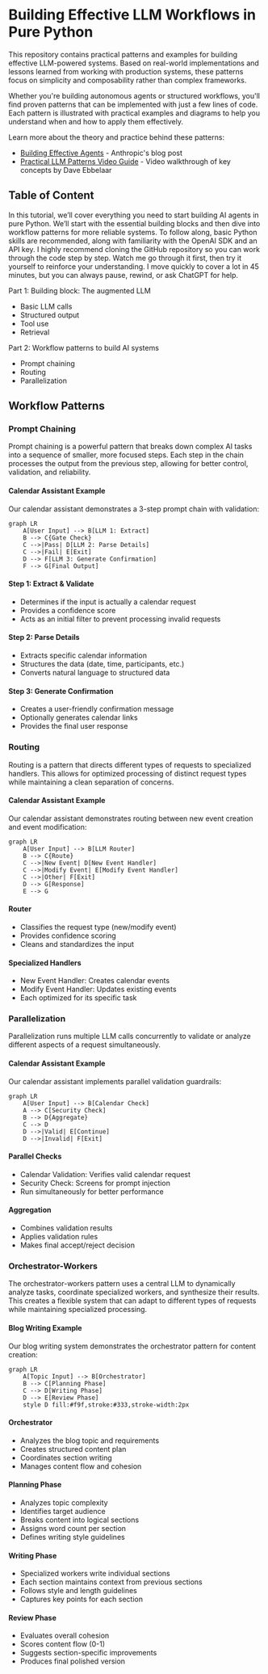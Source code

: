 # Building Effective LLM Workflows in Pure Python

This repository contains practical patterns and examples for building effective LLM-powered systems. Based on real-world implementations and lessons learned from working with production systems, these patterns focus on simplicity and composability rather than complex frameworks.

Whether you're building autonomous agents or structured workflows, you'll find proven patterns that can be implemented with just a few lines of code. Each pattern is illustrated with practical examples and diagrams to help you understand when and how to apply them effectively.

Learn more about the theory and practice behind these patterns:

- [Building Effective Agents](https://www.anthropic.com/research/building-effective-agents) - Anthropic's blog post
- [Practical LLM Patterns Video Guide](https://youtu.be/tx5OapbK-8A) - Video walkthrough of key concepts by Dave Ebbelaar

## Table of Content

In this tutorial, we’ll cover everything you need to start building AI agents in pure Python. We’ll start with the essential building blocks and then dive into workflow patterns for more reliable systems. To follow along, basic Python skills are recommended, along with familiarity with the OpenAI SDK and an API key. I highly recommend cloning the GitHub repository so you can work through the code step by step. Watch me go through it first, then try it yourself to reinforce your understanding. I move quickly to cover a lot in 45 minutes, but you can always pause, rewind, or ask ChatGPT for help.

Part 1: Building block: The augmented LLM

- Basic LLM calls
- Structured output
- Tool use
- Retrieval
  
Part 2: Workflow patterns to build AI systems

- Prompt chaining
- Routing
- Parallelization

## Workflow Patterns

### Prompt Chaining

Prompt chaining is a powerful pattern that breaks down complex AI tasks into a sequence of smaller, more focused steps. Each step in the chain processes the output from the previous step, allowing for better control, validation, and reliability.

#### Calendar Assistant Example

Our calendar assistant demonstrates a 3-step prompt chain with validation:

```mermaid
graph LR
    A[User Input] --> B[LLM 1: Extract]
    B --> C{Gate Check}
    C -->|Pass| D[LLM 2: Parse Details]
    C -->|Fail| E[Exit]
    D --> F[LLM 3: Generate Confirmation]
    F --> G[Final Output]
```

#### Step 1: Extract & Validate

- Determines if the input is actually a calendar request
- Provides a confidence score
- Acts as an initial filter to prevent processing invalid requests

#### Step 2: Parse Details

- Extracts specific calendar information
- Structures the data (date, time, participants, etc.)
- Converts natural language to structured data

#### Step 3: Generate Confirmation

- Creates a user-friendly confirmation message
- Optionally generates calendar links
- Provides the final user response

### Routing

Routing is a pattern that directs different types of requests to specialized handlers. This allows for optimized processing of distinct request types while maintaining a clean separation of concerns.

#### Calendar Assistant Example

Our calendar assistant demonstrates routing between new event creation and event modification:

```mermaid
graph LR
    A[User Input] --> B[LLM Router]
    B --> C{Route}
    C -->|New Event| D[New Event Handler]
    C -->|Modify Event| E[Modify Event Handler]
    C -->|Other| F[Exit]
    D --> G[Response]
    E --> G
```

#### Router

- Classifies the request type (new/modify event)
- Provides confidence scoring
- Cleans and standardizes the input

#### Specialized Handlers

- New Event Handler: Creates calendar events
- Modify Event Handler: Updates existing events
- Each optimized for its specific task

### Parallelization

Parallelization runs multiple LLM calls concurrently to validate or analyze different aspects of a request simultaneously.

#### Calendar Assistant Example

Our calendar assistant implements parallel validation guardrails:

```mermaid
graph LR
    A[User Input] --> B[Calendar Check]
    A --> C[Security Check]
    B --> D{Aggregate}
    C --> D
    D -->|Valid| E[Continue]
    D -->|Invalid| F[Exit]
```

#### Parallel Checks

- Calendar Validation: Verifies valid calendar request
- Security Check: Screens for prompt injection
- Run simultaneously for better performance

#### Aggregation

- Combines validation results
- Applies validation rules
- Makes final accept/reject decision

### Orchestrator-Workers

The orchestrator-workers pattern uses a central LLM to dynamically analyze tasks, coordinate specialized workers, and synthesize their results. This creates a flexible system that can adapt to different types of requests while maintaining specialized processing.

#### Blog Writing Example

Our blog writing system demonstrates the orchestrator pattern for content creation:

```mermaid
graph LR
    A[Topic Input] --> B[Orchestrator]
    B --> C[Planning Phase]
    C --> D[Writing Phase]
    D --> E[Review Phase]
    style D fill:#f9f,stroke:#333,stroke-width:2px
```

#### Orchestrator

- Analyzes the blog topic and requirements
- Creates structured content plan
- Coordinates section writing
- Manages content flow and cohesion

#### Planning Phase

- Analyzes topic complexity
- Identifies target audience
- Breaks content into logical sections
- Assigns word count per section
- Defines writing style guidelines

#### Writing Phase

- Specialized workers write individual sections
- Each section maintains context from previous sections
- Follows style and length guidelines
- Captures key points for each section

#### Review Phase

- Evaluates overall cohesion
- Scores content flow (0-1)
- Suggests section-specific improvements
- Produces final polished version
